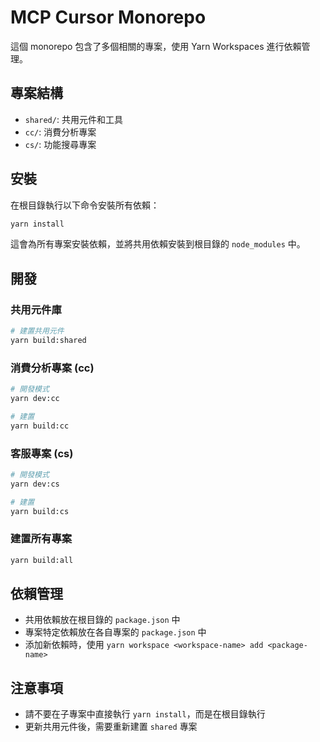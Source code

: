 # MCP Cursor Monorepo

這個 monorepo 包含了多個相關的專案，使用 Yarn Workspaces 進行依賴管理。

## 專案結構

- `shared/`: 共用元件和工具
- `cc/`: 消費分析專案
- `cs/`: 功能搜尋專案

## 安裝

在根目錄執行以下命令安裝所有依賴：

```bash
yarn install
```

這會為所有專案安裝依賴，並將共用依賴安裝到根目錄的 `node_modules` 中。

## 開發

### 共用元件庫

```bash
# 建置共用元件
yarn build:shared
```

### 消費分析專案 (cc)

```bash
# 開發模式
yarn dev:cc

# 建置
yarn build:cc
```

### 客服專案 (cs)

```bash
# 開發模式
yarn dev:cs

# 建置
yarn build:cs
```

### 建置所有專案

```bash
yarn build:all
```

## 依賴管理

- 共用依賴放在根目錄的 `package.json` 中
- 專案特定依賴放在各自專案的 `package.json` 中
- 添加新依賴時，使用 `yarn workspace <workspace-name> add <package-name>`

## 注意事項

- 請不要在子專案中直接執行 `yarn install`，而是在根目錄執行
- 更新共用元件後，需要重新建置 `shared` 專案 
